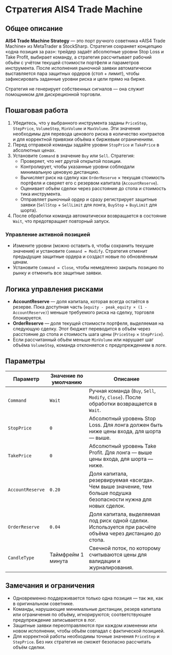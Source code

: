 # Стратегия AIS4 Trade Machine

## Общее описание
**AIS4 Trade Machine Strategy** — это порт ручного советника «AIS4 Trade Machine» из MetaTrader в StockSharp. Стратегия сохраняет концепцию «одна позиция за раз»: трейдер задаёт абсолютные уровни Stop Loss и Take Profit, выбирает команду, а стратегия рассчитывает рабочий объём с учётом текущей стоимости портфеля и параметров инструмента. После исполнения рыночной заявки автоматически выставляется пара защитных ордеров (стоп + лимит), чтобы зафиксировать заданные уровни риска и цели прямо на бирже.

Стратегия не генерирует собственных сигналов — она служит помощником для дискреционной торговли.

## Пошаговая работа
1. Убедитесь, что у выбранного инструмента заданы `PriceStep`, `StepPrice`, `VolumeStep`, `MinVolume` и `MaxVolume`. Эти значения необходимы для перевода ценового риска в количество контрактов и для корректной привязки объёма к биржевым ограничениям.
2. Перед отправкой команды задайте уровни `StopPrice` и `TakePrice` в абсолютных ценах.
3. Установите `Command` в значение `Buy` или `Sell`. Стратегия:
   - Проверяет, что нет другой открытой позиции.
   - Контролирует, чтобы указанные уровни соблюдали минимальную ценовую дистанцию.
   - Вычисляет риск на сделку как `OrderReserve` × текущая стоимость портфеля и сверяет его с резервом капитала (`AccountReserve`).
   - Оценивает объём сделки через расстояние до стопа и стоимость тика инструмента.
   - Отправляет рыночный ордер и сразу регистрирует защитные заявки (`SellStop` + `SellLimit` для лонга, `BuyStop` + `BuyLimit` для шорта).
4. После обработки команда автоматически возвращается в состояние `Wait`, что предотвращает повторный запуск.

### Управление активной позицией
- Измените уровни (можно оставить `0`, чтобы сохранить текущие значения) и установите `Command = Modify`. Стратегия отменит предыдущие защитные ордера и создаст новые по обновлённым ценам.
- Установите `Command = Close`, чтобы немедленно закрыть позицию по рынку и отменить все защитные заявки.

## Логика управления рисками
- **AccountReserve** — доля капитала, которая всегда остаётся в резерве. Пока доступная часть (`equity - peak_equity × (1 - AccountReserve)`) меньше требуемого риска на сделку, торговля блокируется.
- **OrderReserve** — доля текущей стоимости портфеля, выделяемая на следующую сделку. Этот бюджет переводится в объём через расстояние до стопа и стоимость шага цены (`PriceStep` × `StepPrice`).
- Если рассчитанный объём меньше `MinVolume` или нарушает шаг объёма `VolumeStep`, команда отклоняется с предупреждением в логе.

## Параметры
| Параметр | Значение по умолчанию | Описание |
|----------|-----------------------|----------|
| `Command` | `Wait` | Ручная команда (`Buy`, `Sell`, `Modify`, `Close`). После обработки возвращается в `Wait`. |
| `StopPrice` | `0` | Абсолютный уровень Stop Loss. Для лонга должен быть ниже цены входа, для шорта — выше. |
| `TakePrice` | `0` | Абсолютный уровень Take Profit. Для лонга — выше цены входа, для шорта — ниже. |
| `AccountReserve` | `0.20` | Доля капитала, резервируемая «всегда». Чем выше значение, тем больше подушка безопасности нужна для новых сделок. |
| `OrderReserve` | `0.04` | Доля капитала, выделяемая под риск одной сделки. Используется при расчёте объёма через дистанцию до стопа. |
| `CandleType` | Таймфрейм 1 минута | Свечной поток, по которому считываются цены для валидации и журналирования. |

## Замечания и ограничения
- Одновременно поддерживается только одна позиция — так же, как в оригинальном советнике.
- Команды, нарушающие минимальные дистанции, резерв капитала или ограничения по объёму, игнорируются; соответствующее предупреждение записывается в лог.
- Защитные заявки переотправляются при каждом изменении или новом исполнении, чтобы объём совпадал с фактической позицией.
- Для корректной работы необходимы точные значения `PriceStep` и `StepPrice`. Без них стратегия не сможет безопасно рассчитать объём сделки.
